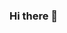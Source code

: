 ### Hi there 👋

<!--
**lilkaparty/lilkaparty** is a ✨ _special_ ✨ repository because its `README.md` (this file) appears on your GitHub profile.

Here are some ideas to get you started:

- 🔭 I’m currently working on https://www.lilkaparty.pl/
- 🌱 I’m currently learning ...
- 👯 I’m looking to collaborate on ...
- 🤔 I’m looking for help with ...
- 💬 Ask me about balloons
- 📫 How to reach me: https://linktr.ee/lilkapartypl
- 😄 Pronouns: ...
- ⚡ Fun fact: ...
-->
